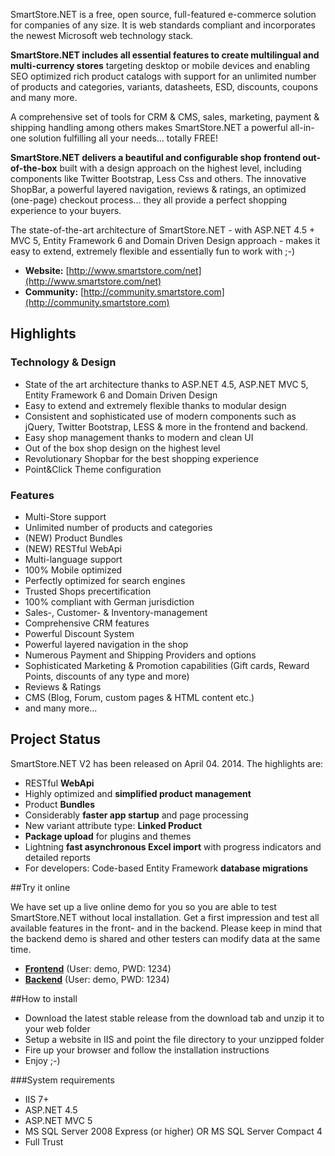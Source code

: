 SmartStore.NET is a free, open source, full-featured e-commerce solution for companies of any size. It is web standards compliant and incorporates the newest Microsoft web technology stack.

**SmartStore.NET includes all essential features to create multilingual and multi-currency stores** targeting desktop or mobile devices and enabling SEO optimized rich product catalogs with support for an unlimited number of products and categories, variants, datasheets, ESD, discounts, coupons and many more.

A comprehensive set of tools for CRM & CMS, sales, marketing, payment & shipping handling among others makes SmartStore.NET a powerful all-in-one solution fulfilling all your needs... totally FREE!

**SmartStore.NET delivers a beautiful and configurable shop frontend out-of-the-box** built with a design approach on the highest level, including components like Twitter Bootstrap, Less Css and others. The innovative ShopBar, a powerful layered navigation, reviews & ratings, an optimized (one-page) checkout process... they all provide a perfect shopping experience to your buyers.

The state-of-the-art architecture of SmartStore.NET - with ASP.NET 4.5 + MVC 5, Entity Framework 6 and Domain Driven Design approach - makes it easy to extend, extremely flexible and essentially fun to work with ;-)

* **Website:** [http://www.smartstore.com/net](http://www.smartstore.com/net)
* **Community:** [http://community.smartstore.com](http://community.smartstore.com)


## Highlights

### Technology & Design

* State of the art architecture thanks to ASP.NET 4.5, ASP.NET MVC 5, Entity Framework 6 and Domain Driven Design
* Easy to extend and extremely flexible thanks to modular design
* Consistent and sophisticated use of modern components such as jQuery, Twitter Bootstrap, LESS & more in the frontend and backend.
* Easy shop management thanks to modern and clean UI
* Out of the box shop design on the highest level
* Revolutionary Shopbar for the best shopping experience
* Point&Click Theme configuration

### Features

* Multi-Store support
* Unlimited number of products and categories
* (NEW) Product Bundles
* (NEW) RESTful WebApi
* Multi-language support
* 100% Mobile optimized
* Perfectly optimized for search engines
* Trusted Shops precertification
* 100% compliant with German jurisdiction
* Sales-, Customer- & Inventory-management
* Comprehensive CRM features
* Powerful Discount System
* Powerful layered navigation in the shop
* Numerous Payment and Shipping Providers and options
* Sophisticated Marketing & Promotion capabilities (Gift cards, Reward Points, discounts of any type and more)
* Reviews & Ratings
* CMS (Blog, Forum, custom pages & HTML content etc.)
* and many more...

## Project Status
SmartStore.NET V2 has been released on April 04. 2014. The highlights are:

* RESTful **WebApi**
* Highly optimized and **simplified product management**
* Product **Bundles**
* Considerably **faster app startup** and page processing
* New variant attribute type: **Linked Product**
* **Package upload** for plugins and themes
* Lightning **fast asynchronous Excel import** with progress indicators and detailed reports
* For developers: Code-based Entity Framework **database migrations**

##Try it online

We have set up a live online demo for you so you are able to test SmartStore.NET without local installation. Get a first impression and test all available features in the front- and in the backend. Please keep in mind that the backend demo is shared and other testers can modify data at the same time.

* [**Frontend**](http://frontend.smartstore.net/en) (User: demo, PWD: 1234)
* [**Backend**](http://backend.smartstore.net/en/login) (User: demo, PWD: 1234)

##How to install

* Download the latest stable release from the download tab and unzip it to your web folder
* Setup a website in IIS and point the file directory to your unzipped folder
* Fire up your browser and follow the installation instructions
* Enjoy ;-)

###System requirements

* IIS 7+
* ASP.NET 4.5
* ASP.NET MVC 5
* MS SQL Server 2008 Express (or higher) OR MS SQL Server Compact 4
* Full Trust
